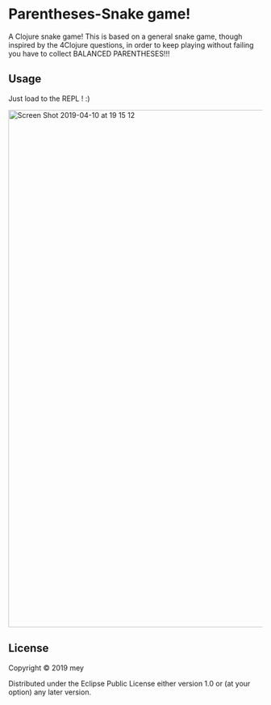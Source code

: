 # Parentheses-Snake game!

A Clojure snake game!
This is based on a general snake game, though inspired by the 4Clojure questions,
in order to keep playing without failing you have to collect BALANCED PARENTHESES!!!



## Usage

Just load to the REPL ! :)

<img width="1025" alt="Screen Shot 2019-04-10 at 19 15 12" src="https://user-images.githubusercontent.com/19207742/55895590-1b869300-5bc5-11e9-8e01-43ef5de375bd.png">


## License

Copyright © 2019 mey

Distributed under the Eclipse Public License either version 1.0 or (at
your option) any later version.

